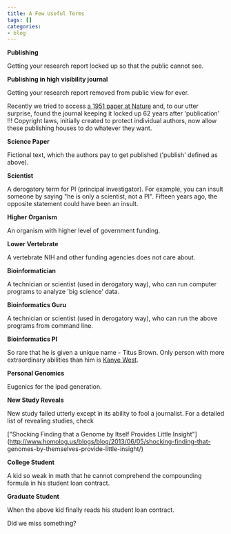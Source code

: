 ```yaml
---
title: A Few Useful Terms
tags: []
categories:
- blog
---
```

**Publishing**
<!--more-->

Getting your research report locked up so that the public cannot see.

**Publishing in high visibility journal**

Getting your research report removed from public view for ever.

Recently we tried to access [a 1951 paper at
Nature](http://www.nature.com/nature/journal/v167/n4240/abs/167201a0.html)
and, to our utter surprise, found the journal keeping it locked up 62 years
after 'publication' !!! Copyright laws, initially created to protect
individual authors, now allow these publishing houses to do whatever they
want.

**Science Paper**

Fictional text, which the authors pay to get published ('publish' defined as
above).

**Scientist**

A derogatory term for PI (principal investigator). For example, you can insult
someone by saying "he is only a scientist, not a PI". Fifteen years ago, the
opposite statement could have been an insult.

**Higher Organism**

An organism with higher level of government funding.

**Lower Vertebrate**

A vertebrate NIH and other funding agencies does not care about.

**Bioinformatician**

A technician or scientist (used in derogatory way), who can run computer
programs to analyze 'big science' data.

**Bioinformatics Guru**

A technician or scientist (used in derogatory way), who can run the above
programs from command line.

**Bioinformatics PI**

So rare that he is given a unique name - Titus Brown. Only person with more
extraordinary abilities than him is [Kanye
West](http://www.youtube.com/watch?v=tVBQpp8U5lw).

**Personal Genomics**

Eugenics for the ipad generation.

**New Study Reveals**

New study failed utterly except in its ability to fool a journalist. For a
detailed list of revealing studies, check

["Shocking Finding that a Genome by Itself Provides Little
Insight"](http://www.homolog.us/blogs/blog/2013/06/05/shocking-finding-that-
genomes-by-themselves-provide-little-insight/)

**College Student**

A kid so weak in math that he cannot comprehend the compounding formula in his
student loan contract.

**Graduate Student**

When the above kid finally reads his student loan contract.

Did we miss something?

